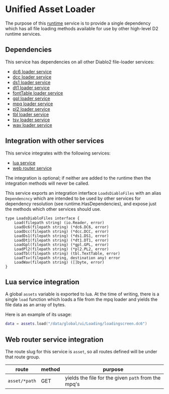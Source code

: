 # Unified Asset Loader
The purpose of this [runtime](https://github.com/gravestench/runtime) service is to provide a single dependency
which has all file loading methods available for use by other high-level
D2 runtime services.

## Dependencies
This service has dependencies on all other Diablo2 file-loader services:
* [dc6 loader service](../dc6Loader)
* [dcc loader service](../dccLoader)
* [ds1 loader service](../ds1Loader)
* [dt1 loader service](../dt1Loader)
* [fontTable loader service](../fontTableLoader)
* [gpl loader service](../gplLoader)
* [mpq loader service](../mpqLoader)
* [pl2 loader service](../pl2Loader)
* [tbl loader service](../tblLoader)
* [tsv loader service](../tsvLoader)
* [wav loader service](../wavLoader)



## Integration with other services
This service integrates with the following services:
* [lua service](../lua)
* [web router service](../web_router)

The integration is optional; if neither are added to the runtime then the 
integration methods will never be called.

This service exports an integration interface `LoadsDiabloFiles` with an alias 
`Dependencncy` which are intended to be used by other services for dependency
resolution (see runtime.HasDependencies), and expose just the methods which 
other services should use.
```golang
type LoadsDiabloFiles interface {
    Load(filepath string) (io.Reader, error)
    LoadDc6(filepath string) (*dc6.DC6, error)
    LoadDcc(filepath string) (*dcc.DCC, error)
    LoadDs1(filepath string) (*ds1.DS1, error)
    LoadDt1(filepath string) (*dt1.DT1, error)
    LoadGpl(filepath string) (*gpl.GPL, error)
    LoadPl2(filepath string) (*pl2.PL2, error)
    LoadTbl(filepath string) (tbl.TextTable, error)
    LoadTsv(filepath string, destination any) error
    LoadWav(filepath string) ([]byte, error)
}
```

## Lua service integration
A global `assets` variable is exported to lua. At the time of writing, there is 
a single `load` function which loads a file from the mpq loader and yields the 
file data as an array of bytes. 

Here is an example of its usage:
```lua
data = assets.load("/data/global/ui/Loading/loadingscreen.dc6")
```

## Web router service integration
The route slug for this service is `asset`, so all routes defined will be under 
that route group.

| route         | method | purpose                                             |
|---------------|--------|-----------------------------------------------------|
| `asset/*path`  | GET    | yields the file for the given `path` from the mpq's |
